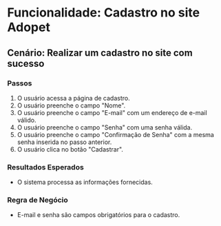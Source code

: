 # Funcionalidade: Cadastro no site Adopet

## Cenário: Realizar um cadastro no site com sucesso

### Passos

1. O usuário acessa a página de cadastro.
2. O usuário preenche o campo "Nome".
3. O usuário preenche o campo "E-mail" com um endereço de e-mail válido.
4. O usuário preenche o campo "Senha" com uma senha válida.
5. O usuário preenche o campo "Confirmação de Senha" com a mesma senha inserida no passo anterior.
6. O usuário clica no botão "Cadastrar".

### Resultados Esperados

- O sistema processa as informações fornecidas.

### Regra de Negócio

- E-mail e senha são campos obrigatórios para o cadastro.
